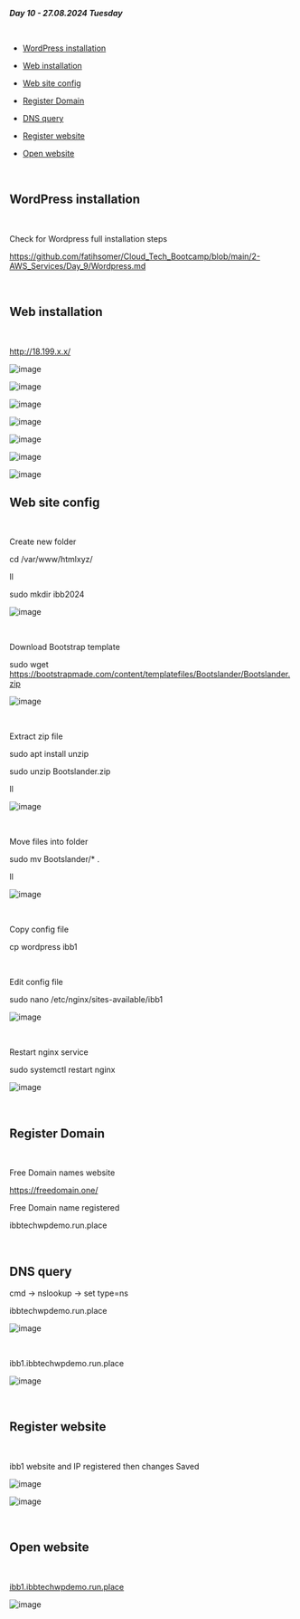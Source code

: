 _**Day 10 - 27.08.2024 Tuesday**_

<br>

- [WordPress installation](#WordPress-installation)

- [Web installation](#Web-installation)

- [Web site config](#Web-site-config)

- [Register Domain](#Register-Domain)

- [DNS query](#DNS-query)

- [Register website](#Register-website)

- [Open website](#Open-website)

<br>

## WordPress installation

<br>

Check for Wordpress full installation steps

https://github.com/fatihsomer/Cloud_Tech_Bootcamp/blob/main/2-AWS_Services/Day_9/Wordpress.md

<br>

## Web installation

<br>

http://18.199.x.x/

![image](https://github.com/user-attachments/assets/65b64e56-6f9a-49bc-b613-5771ab69d0dd)

![image](https://github.com/user-attachments/assets/9c8f6541-a22e-4a64-8482-b2ec0589d98a)

![image](https://github.com/user-attachments/assets/237d9a77-cc33-4586-9bc2-1c55025a89ef)

![image](https://github.com/user-attachments/assets/ef8bd544-915a-4fb0-8f31-27b792557870)

![image](https://github.com/user-attachments/assets/0434a031-fe8a-4903-931b-f665a237f239)

![image](https://github.com/user-attachments/assets/c7a4f557-ce58-4324-9d2f-8dc980f6c9a0)

![image](https://github.com/user-attachments/assets/5f900171-42c4-4682-a3b0-2b64171c6f37)


## Web site config

<br>

Create new folder

cd /var/www/htmlxyz/

ll

sudo mkdir ibb2024

![image](https://github.com/user-attachments/assets/05303fc0-d81a-438d-9726-796eeee5fb25)

<br>

Download Bootstrap template

sudo wget https://bootstrapmade.com/content/templatefiles/Bootslander/Bootslander.zip

![image](https://github.com/user-attachments/assets/32b21f82-2c39-4709-a71e-bfc13c1e920f)

<br>

Extract zip file

sudo apt install unzip

sudo unzip Bootslander.zip

ll

![image](https://github.com/user-attachments/assets/874a5788-a270-46e5-b9a1-5ad7819cace8)

<br>

Move files into folder

sudo mv Bootslander/* .

ll

![image](https://github.com/user-attachments/assets/4680a4cd-7ee9-43de-abc1-b16cb6caebf7)

<br>

Copy config file

cp wordpress ibb1

<br>

Edit config file

sudo nano /etc/nginx/sites-available/ibb1

![image](https://github.com/user-attachments/assets/6362c336-2782-487a-9c41-9ead6d031c34)

<br>

Restart nginx service

sudo systemctl restart nginx

![image](https://github.com/user-attachments/assets/665b5938-f5e2-430f-bb7e-ea48dd1b2535)

<br>

## Register Domain

<br>

Free Domain names website

https://freedomain.one/

Free Domain name registered

ibbtechwpdemo.run.place

<br>

## DNS query

cmd → nslookup → set type=ns

ibbtechwpdemo.run.place

![image](https://github.com/user-attachments/assets/6164306e-67ff-4368-963c-89cfe1cb7a55)

<br>

ibb1.ibbtechwpdemo.run.place

![image](https://github.com/user-attachments/assets/10799228-ded8-431a-a6fa-5dc8a1e77b0d)

<br>

## Register website

<br>

ibb1 website and IP registered then changes Saved

![image](https://github.com/user-attachments/assets/79e48f6d-22c4-4ad7-afcd-19953b4fb059)

![image](https://github.com/user-attachments/assets/22926b70-56ce-44dd-83b7-96fa4a7c4658)

<br>

## Open website

<br>

[ibb1.ibbtechwpdemo.run.place](http://ibb1.ibbtechwpdemo.run.place/)

![image](https://github.com/user-attachments/assets/2acb5fa7-96db-40b1-a911-702bc82a83e5)

